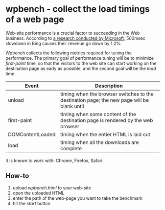 # wpbench - collect the load timings of a web page

Web-site performance is a crucial factor to succeeding in the Web business.
According to [a research conducted by Microsoft](http://radar.oreilly.com/2009/07/velocity-making-your-site-fast.html), 500msec slowdown in Bing causes their revenue go down by 1.2%.

Wpbench collects the following metrics required for tuning the performance.
The primary goal of performance tuning will be to minimize _first-paint_ time, so that the visitors to the web site can start working on the destination page as early as possible, and the second goal will be the _load_ time.

Event | Description 
----- | -----------
unload | timing when the browser switches to the destination page; the new page will be blank until
first-paint | timing when some content of the destination page is rendered by the web browser
DOMContentLoaded | timing when the entier HTML is laid out
load | timing when all the downloads are complete

It is known to work with: Chrome, Firefox, Safari.

How-to
------

1. upload _wpbench.html_ to your web-site
1. open the uploaded HTML
1. enter the path of the web-page you want to take the benchmark
1. hit the _start_ button

